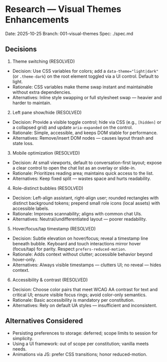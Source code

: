 # Research — Visual Themes Enhancements

Date: 2025-10-25
Branch: 001-visual-themes
Spec: ./spec.md

## Decisions

1) Theme switching (RESOLVED)
- Decision: Use CSS variables for colors; add a `data-theme="light|dark"` (or `.theme-dark`) on the root element toggled via a UI control. Default to light.
- Rationale: CSS variables make theme swap instant and maintainable without extra dependencies.
- Alternatives: Inline style swapping or full stylesheet swap — heavier and harder to maintain.

2) Left pane show/hide (RESOLVED)
- Decision: Provide a visible toggle control; hide via CSS (e.g., `[hidden]` or a collapsed grid) and update `aria-expanded` on the control.
- Rationale: Simple, accessible, and keeps DOM stable for performance.
- Alternatives: Remove/insert DOM nodes — causes layout thrash and state loss.

3) Mobile optimization (RESOLVED)
- Decision: At small viewports, default to conversation-first layout; expose a clear control to open the chat list as an overlay or slide-in.
- Rationale: Prioritizes reading area; maintains quick access to the list.
- Alternatives: Keep fixed split — wastes space and hurts readability.

4) Role-distinct bubbles (RESOLVED)
- Decision: Left-align assistant, right-align user; rounded rectangles with distinct background tokens; prepend small role icons (local assets) with accessible labels.
- Rationale: Improves scannability; aligns with common chat UIs.
- Alternatives: Neutral/undifferentiated layout — poorer readability.

5) Hover/focus/tap timestamp (RESOLVED)
- Decision: Subtle elevation on hover/focus; reveal a timestamp line beneath bubble. Keyboard and touch interactions mirror hover (focus/tap) for parity. Respect `prefers-reduced-motion`.
- Rationale: Adds context without clutter; accessible behavior beyond hover-only.
- Alternatives: Always visible timestamps — clutters UI; no reveal — hides context.

6) Accessibility & contrast (RESOLVED)
- Decision: Choose color pairs that meet WCAG AA contrast for text and critical UI; ensure visible focus rings; avoid color-only semantics.
- Rationale: Basic accessibility is mandatory per constitution.
- Alternatives: Rely on default UA styles — insufficient and inconsistent.

## Alternatives Considered

- Persisting preferences to storage: deferred; scope limits to session for simplicity.
- Using a UI framework: out of scope per constitution; vanilla meets needs.
- Animations via JS: prefer CSS transitions; honor reduced-motion.
